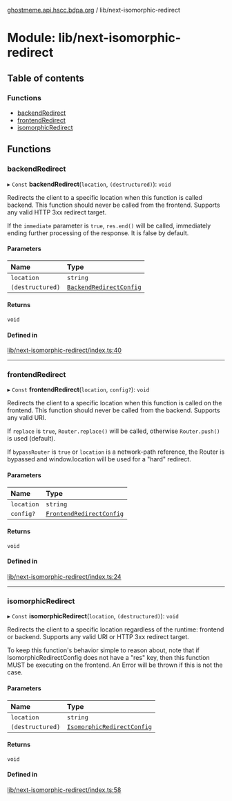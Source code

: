 [ghostmeme.api.hscc.bdpa.org](../README.md) / lib/next-isomorphic-redirect

# Module: lib/next-isomorphic-redirect

## Table of contents

### Functions

- [backendRedirect](lib_next_isomorphic_redirect.md#backendredirect)
- [frontendRedirect](lib_next_isomorphic_redirect.md#frontendredirect)
- [isomorphicRedirect](lib_next_isomorphic_redirect.md#isomorphicredirect)

## Functions

### backendRedirect

▸ `Const` **backendRedirect**(`location`, `(destructured)`): `void`

Redirects the client to a specific location when this function is called
backend. This function should never be called from the frontend. Supports any
valid HTTP 3xx redirect target.

If the `immediate` parameter is `true`, `res.end()` will be called,
immediately ending further processing of the response. It is false by
default.

#### Parameters

| Name | Type |
| :------ | :------ |
| `location` | `string` |
| `(destructured)` | [`BackendRedirectConfig`](lib_next_isomorphic_redirect_types.md#backendredirectconfig) |

#### Returns

`void`

#### Defined in

[lib/next-isomorphic-redirect/index.ts:40](https://github.com/nhscc/ghostmeme.api.hscc.bdpa.org/blob/40f330c/lib/next-isomorphic-redirect/index.ts#L40)

___

### frontendRedirect

▸ `Const` **frontendRedirect**(`location`, `config?`): `void`

Redirects the client to a specific location when this function is called on
the frontend. This function should never be called from the backend. Supports
any valid URI.

If `replace` is `true`, `Router.replace()` will be called, otherwise
`Router.push()` is used (default).

If `bypassRouter` is `true` or `location` is a network-path reference, the
Router is bypassed and window.location will be used for a "hard" redirect.

#### Parameters

| Name | Type |
| :------ | :------ |
| `location` | `string` |
| `config?` | [`FrontendRedirectConfig`](lib_next_isomorphic_redirect_types.md#frontendredirectconfig) |

#### Returns

`void`

#### Defined in

[lib/next-isomorphic-redirect/index.ts:24](https://github.com/nhscc/ghostmeme.api.hscc.bdpa.org/blob/40f330c/lib/next-isomorphic-redirect/index.ts#L24)

___

### isomorphicRedirect

▸ `Const` **isomorphicRedirect**(`location`, `(destructured)`): `void`

Redirects the client to a specific location regardless of the runtime:
frontend or backend. Supports any valid URI or HTTP 3xx redirect target.

To keep this function's behavior simple to reason about, note that if
IsomorphicRedirectConfig does not have a "res" key, then this function MUST
be executing on the frontend. An Error will be thrown if this is not the
case.

#### Parameters

| Name | Type |
| :------ | :------ |
| `location` | `string` |
| `(destructured)` | [`IsomorphicRedirectConfig`](lib_next_isomorphic_redirect_types.md#isomorphicredirectconfig) |

#### Returns

`void`

#### Defined in

[lib/next-isomorphic-redirect/index.ts:58](https://github.com/nhscc/ghostmeme.api.hscc.bdpa.org/blob/40f330c/lib/next-isomorphic-redirect/index.ts#L58)
